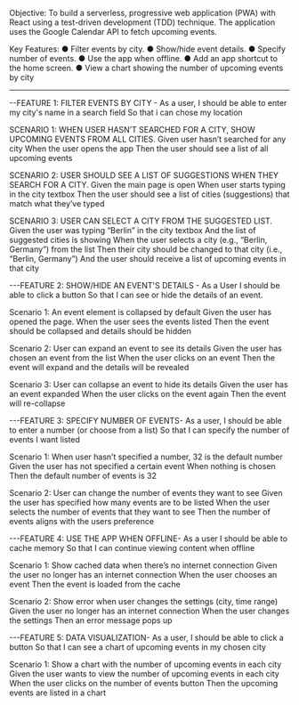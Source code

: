Objective:
To build a serverless, progressive web application (PWA) with React using a test-driven development (TDD) technique. The application uses the Google Calendar API to fetch upcoming events.

Key Features:
● Filter events by city.
● Show/hide event details.
● Specify number of events.
● Use the app when offline.
● Add an app shortcut to the home screen.
● View a chart showing the number of upcoming events by city

---

--FEATURE 1: FILTER EVENTS BY CITY -
As a user,
I should be able to enter my city's name in a search field
So that i can chose my location

SCENARIO 1: WHEN USER HASN’T SEARCHED FOR A CITY, SHOW UPCOMING EVENTS FROM ALL CITIES.
Given user hasn’t searched for any city
When the user opens the app
Then the user should see a list of all upcoming events

SCENARIO 2: USER SHOULD SEE A LIST OF SUGGESTIONS WHEN THEY SEARCH FOR A CITY.
Given the main page is open
When user starts typing in the city textbox
Then the user should see a list of cities (suggestions) that match what they’ve typed

SCENARIO 3: USER CAN SELECT A CITY FROM THE SUGGESTED LIST.
Given the user was typing “Berlin” in the city textbox
And the list of suggested cities is showing
When the user selects a city (e.g., “Berlin, Germany”) from the list
Then their city should be changed to that city (i.e., “Berlin, Germany”)
And the user should receive a list of upcoming events in that city

---FEATURE 2: SHOW/HIDE AN EVENT'S DETAILS -
As a User
I should be able to click a button
So that I can see or hide the details of an event.

Scenario 1: An event element is collapsed by default
Given the user has opened the page.
When the user sees the events listed
Then the event should be collapsed and details should be hidden

Scenario 2: User can expand an event to see its details
Given the user has chosen an event from the list
When the user clicks on an event
Then the event will expand and the details will be revealed

Scenario 3: User can collapse an event to hide its details
Given the user has an event expanded
When the user clicks on the event again
Then the event will re-collapse

---FEATURE 3: SPECIFY NUMBER OF EVENTS-
As a user,
I should be able to enter a number (or choose from a list)
So that I can specify the number of events I want listed

Scenario 1: When user hasn’t specified a number, 32 is the default number
Given the user has not specified a certain event
When nothing is chosen
Then the default number of events is 32

Scenario 2: User can change the number of events they want to see
Given the user has specified how many events are to be listed
When the user selects the number of events that they want to see
Then the number of events aligns with the users preference

---FEATURE 4: USE THE APP WHEN OFFLINE-
As a user
I should be able to cache memory
So that I can continue viewing content when offline

Scenario 1: Show cached data when there’s no internet connection
Given the user no longer has an internet connection
When the user chooses an event
Then the event is loaded from the cache

Scenario 2: Show error when user changes the settings (city, time range)
Given the user no longer has an internet connection
When the user changes the settings
Then an error message pops up

---FEATURE 5: DATA VISUALIZATION-
As a user,
I should be able to click a button
So that I can see a chart of upcoming events in my chosen city

Scenario 1: Show a chart with the number of upcoming events in each city
Given the user wants to view the number of upcoming events in each city
When the user clicks on the number of events button
Then the upcoming events are listed in a chart
